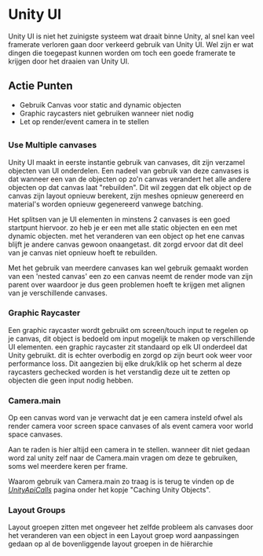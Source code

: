 # Unity UI  

Unity UI is niet het zuinigste systeem wat draait binne Unity, al snel kan veel framerate verloren gaan door verkeerd gebruik van Unity UI. Wel zijn er wat dingen 
die toegepast kunnen worden om toch een goede framerate te krijgen door het draaien van Unity UI.  

## Actie Punten
* Gebruik Canvas voor static and dynamic objecten
* Graphic raycasters niet gebruiken wanneer niet nodig
* Let op render/event camera in te stellen
##  

### Use Multiple canvases  

Unity UI maakt in eerste instantie gebruik van canvases, dit zijn verzamel objecten van UI onderdelen. Een nadeel van gebruik van deze canvases is dat 
wanneer een van de objecten op zo'n canvas verandert het alle andere objecten op dat canvas laat "rebuilden". Dit wil zeggen dat elk object op de canvas 
zijn layout opnieuw berekent, zijn meshes opnieuw genereerd en material's worden opnieuw gegenereerd vanwege batching.

Het splitsen van je UI elementen in minstens 2 canvases is een goed startpunt hiervoor. zo heb je er een met alle static objecten en een met dynamic objecten. 
met het veranderen van een object op het ene canvas blijft je andere canvas gewoon onaangetast. dit zorgd ervoor dat dit deel van je canvas niet opnieuw hoeft te rebuilden.  

Met het gebruik van meerdere canvases kan wel gebruik gemaakt worden van een 'nested canvas' een zo een canvas neemt de render mode van zijn parent over waardoor 
je dus geen problemen hoeft te krijgen met alignen van je verschillende canvases.  

### Graphic Raycaster

Een graphic raycaster wordt gebruikt om screen/touch input te regelen op je canvas, dit object is bedoeld om input mogelijk te maken op verschillende UI elementen. 
een graphic raycaster zit standaard op elk UI onderdeel dat Unity gebruikt. dit is echter overbodig en zorgd op zijn beurt ook weer voor performance loss. Dit 
aangezien bij elke druk/klik op het scherm al deze raycasters gechecked worden is het verstandig deze uit te zetten op objecten die geen input nodig hebben.    

### Camera.main  

Op een canvas word van je verwacht dat je een camera insteld ofwel als render camera voor screen space canvases of als event camera voor world space canvases.  

Aan te raden is hier altijd een camera in te stellen. wanneer dit niet gedaan word zal unity zelf naar de Camera.main vragen om deze te gebruiken, soms wel meerdere 
keren per frame.  

Waarom gebruik van Camera.main zo traag is is terug te vinden op de _[UnityApiCalls](/Scripting/UnityApiCalls.md)_ pagina onder het kopje "Caching Unity Objects".  

### Layout Groups  

Layout groepen zitten met ongeveer het zelfde probleem als canvases door het veranderen van een object in een Layout groep word aanpassingen gedaan op al 
de bovenliggende layout groepen in de hiërarchie 

